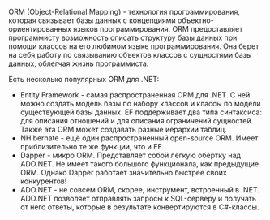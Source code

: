 ORM \(Object-Relational Mapping\) -  технология программирования, которая связывает базы данных с концепциями объектно-ориентированных языков программирования. ORM предоставляет программисту возможность описать структуру базы данных при помощи классов на его любимом языке программирования. Она берет на себя работу по связыванию объектов классов с сущностями базы данных, облегчая жизнь программиста.

Есть несколько популярных ORM для .NET:

* Entity Framework - самая распространенная ORM для .NET. С ней можно создать модель базы по набору классов и классы по модели существующей базы данных. EF поддерживает два типа синтаксиса: для описания отношений и для описания ограничений сущностей. Также эта ORM может создавать разные иерархии таблиц.
* NHibernate - ещё один распространенный open-source ORM. Имеет приблизительно те же функции, что и EF.
* Dapper - микро ORM. Представляет собой лёгкую обёртку над ADO.NET. Не имеет такого большого функционала, как предыдущие ORM. Однако Dapper работает значительно быстрее своих конкурентов!
* ADO.NET - не совсем ORM, скорее, инструмент, встроенный в .NET. 
  ADO.NET позволяет отправлять запросы к SQL-серверу и получать от него ответы, которые в результате конвертируются в C\#-классы.



